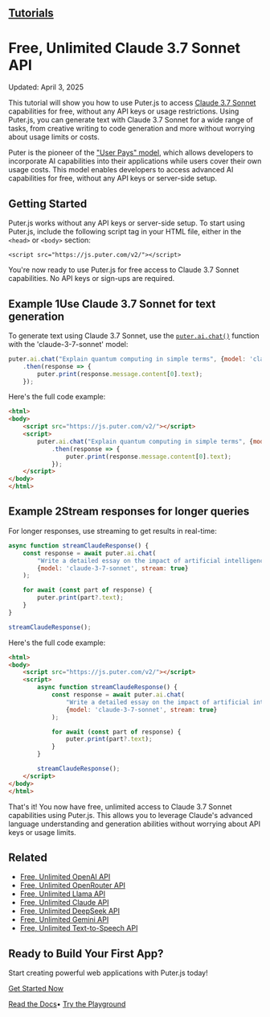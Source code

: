 ## [Tutorials](https://developer.puter.com/tutorials/)

# Free, Unlimited Claude 3.7 Sonnet API

Updated: April 3, 2025


This tutorial will show you how to use Puter.js to access [Claude 3.7 Sonnet](https://developer.puter.com/encyclopedia/claude-3-7-sonnet/) capabilities for free, without any API keys or usage restrictions. Using Puter.js, you can generate text with Claude 3.7 Sonnet for a wide range of tasks, from creative writing to code generation and more without worrying about usage limits or costs.

Puter is the pioneer of the ["User Pays" model](https://docs.puter.com/user-pays-model/), which allows developers to incorporate AI capabilities into their applications while users cover their own usage costs. This model enables developers to access advanced AI capabilities for free, without any API keys or server-side setup.

## Getting Started

Puter.js works without any API keys or server-side setup. To start using Puter.js, include the following script tag in your HTML file, either in the `<head>` or `<body>` section:

```hljs xml
<script src="https://js.puter.com/v2/"></script>

```

You're now ready to use Puter.js for free access to Claude 3.7 Sonnet capabilities. No API keys or sign-ups are required.

## Example 1Use Claude 3.7 Sonnet for text generation

To generate text using Claude 3.7 Sonnet, use the [`puter.ai.chat()`](https://docs.puter.com/AI/chat/) function with the 'claude-3-7-sonnet' model:

```javascript hljs
puter.ai.chat("Explain quantum computing in simple terms", {model: 'claude-3-7-sonnet'})
    .then(response => {
        puter.print(response.message.content[0].text);
    });

```

Here's the full code example:

```html hljs language-xml
<html>
<body>
    <script src="https://js.puter.com/v2/"></script>
    <script>
        puter.ai.chat("Explain quantum computing in simple terms", {model: 'claude-3-7-sonnet'})
            .then(response => {
                puter.print(response.message.content[0].text);
            });
    </script>
</body>
</html>

```

## Example 2Stream responses for longer queries

For longer responses, use streaming to get results in real-time:

```javascript hljs
async function streamClaudeResponse() {
    const response = await puter.ai.chat(
        "Write a detailed essay on the impact of artificial intelligence on society",
        {model: 'claude-3-7-sonnet', stream: true}
    );

    for await (const part of response) {
        puter.print(part?.text);
    }
}

streamClaudeResponse();

```

Here's the full code example:

```html hljs language-xml
<html>
<body>
    <script src="https://js.puter.com/v2/"></script>
    <script>
        async function streamClaudeResponse() {
            const response = await puter.ai.chat(
                "Write a detailed essay on the impact of artificial intelligence on society",
                {model: 'claude-3-7-sonnet', stream: true}
            );

            for await (const part of response) {
                puter.print(part?.text);
            }
        }

        streamClaudeResponse();
    </script>
</body>
</html>

```

That's it! You now have free, unlimited access to Claude 3.7 Sonnet capabilities using Puter.js. This allows you to leverage Claude's advanced language understanding and generation abilities without worrying about API keys or usage limits.

## Related

- [Free, Unlimited OpenAI API](https://developer.puter.com/tutorials/free-unlimited-openai-api)
- [Free, Unlimited OpenRouter API](https://developer.puter.com/tutorials/free-unlimited-openrouter-api)
- [Free, Unlimited Llama API](https://developer.puter.com/tutorials/free-unlimited-llama-api)
- [Free, Unlimited Claude API](https://developer.puter.com/tutorials/free-unlimited-claude-35-sonnet-api)
- [Free, Unlimited DeepSeek API](https://developer.puter.com/tutorials/free-unlimited-deepseek-api)
- [Free, Unlimited Gemini API](https://developer.puter.com/tutorials/free-gemini-api)
- [Free, Unlimited Text-to-Speech API](https://developer.puter.com/tutorials/free-unlimited-text-to-speech-api)

## Ready to Build Your First App?

Start creating powerful web applications with Puter.js today!

[Get Started Now](https://docs.puter.com/getting-started/)

[Read the Docs](https://docs.puter.com/)• [Try the Playground](https://docs.puter.com/playground/)